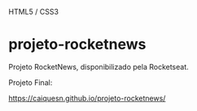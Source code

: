  HTML5 / CSS3

# projeto-rocketnews

 Projeto RocketNews, disponibilizado pela Rocketseat.
 
 Projeto Final:
 
 https://caiquesn.github.io/projeto-rocketnews/
